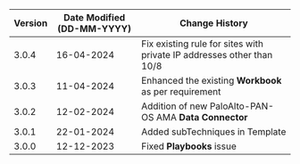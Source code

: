 | **Version** | **Date Modified (DD-MM-YYYY)** | **Change History**                                                 |
|-------------|--------------------------------|--------------------------------------------------------------------|
| 3.0.4       | 16-04-2024                     |   Fix existing rule for sites with private IP addresses other than 10/8            |
| 3.0.3       | 11-04-2024                     |   Enhanced the existing **Workbook** as per requirement            |
| 3.0.2       | 12-02-2024                     |   Addition of new PaloAlto-PAN-OS AMA **Data Connector**           |
| 3.0.1       | 22-01-2024                     |   Added subTechniques in Template                                  |
| 3.0.0       | 12-12-2023                     |   Fixed **Playbooks** issue                                        |